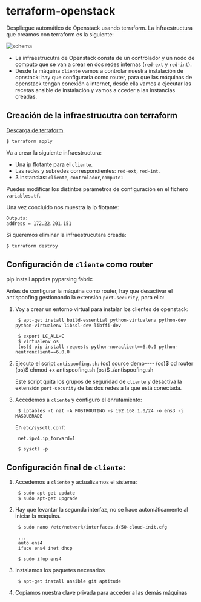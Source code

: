 # terraform-openstack

Despliegue automático de Openstack usando terraform. La infraestructura que creamos con terraform es la siguiente:

![schema](https://github.com/iesgn/terraform-openstack/raw/master/img/tos.png)

* La infraestrucutra de Openstack consta de un controlador y un nodo de computo que se van a crear en dos redes internas (`red-ext` y `red-int`).
* Desde la máquina `cliente` vamos a controlar nuestra instalación de opnstack: hay que configurarla como router, para que las máquinas de openstack tengan conexión a internet, desde ella vamos a ejecutar las recetas ansible de instalación y vamos a cceder a las instancias creadas.

## Creación de la infraestrucutra con terraform

[Descarga de terraform](https://www.terraform.io/downloads.html).

	$ terraform apply

Va a crear la siguiente infraestructura:

* Una ip flotante para el `cliente`.
* Las redes y subredes correspondientes: `red-ext`, `red-int`.
* 3 instancias: `cliente`, `controlador`,`compute1`

Puedes modificar los distintos parámetros de configuración en el fichero `variables.tf`.

Una vez concluido nos muestra la ip flotante:

	Outputs:
	address = 172.22.201.151

Si queremos eliminar la infraestrucutara creada:

	$ terraform destroy

## Configuración de `cliente` como router





pip install appdirs pyparsing fabric  

Antes de configurar la máquina como router, hay que desactivar el antispoofing gestionando la extensión `port-security`, para ello:

1) Voy a crear un entorno virtual para instalar los clientes de openstack:

		$ apt-get install build-essential python-virtualenv python-dev python-virtualenv libssl-dev libffi-dev

		$ export LC_ALL=C
		$ virtualenv os
		(os)$ pip install requests python-novaclient==6.0.0 python-neutronclient==6.0.0

2) Ejecuto el script `antispoofing.sh`:
		(os) source demo----
		(os)$ cd router
		(os)$ chmod +x antispoofing.sh
		(os)$ ./antispoofing.sh

	Este script quita los grupos de seguridad de `cliente` y desactiva la extensión `port-security` de las dos redes a la que está conectada.




3) Accedemos a `cliente` y configuro el enrutamiento:

		$ iptables -t nat -A POSTROUTING -s 192.168.1.0/24 -o ens3 -j MASQUERADE
	
	En `etc/sysctl.conf`:

		net.ipv4.ip_forward=1
	
		$ sysctl -p

## Configuración final de `cliente`:

1) Accedemos a `cliente` y actualizamos el sistema:

		$ sudo apt-get update
		$ sudo apt-get upgrade

2) Hay que levantar la segunda interfaz, no se hace automáticamente al iniciar la máquina.

		$ sudo nano /etc/network/interfaces.d/50-cloud-init.cfg

		...
		auto ens4
		iface ens4 inet dhcp	

		$ sudo ifup ens4

3) Instalamos los paquetes necesarios

		$ apt-get install ansible git aptitude

4) Copiamos nuestra clave privada para acceder a las demás máquinas

		




